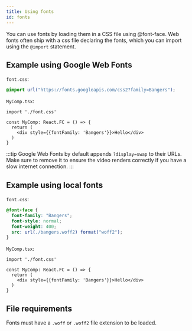 ```yaml
---
title: Using fonts
id: fonts
---
```


You can use fonts by loading them in a CSS file using @font-face. Web fonts often ship with a css file declaring the fonts, which you can import using the `@import` statement.

## Example using Google Web Fonts

`font.css`:

```css
@import url("https://fonts.googleapis.com/css2?family=Bangers");
```

`MyComp.tsx`:

```tsx
import './font.css'

const MyComp: React.FC = () => {
  return (
    <div style={{fontFamily: 'Bangers'}}>Hello</div>
  )
}
```

:::tip
Google Web Fonts by default appends `?display=swap` to their URLs. Make sure to remove it to ensure the video renders correctly if you have a slow internet connection.
:::

## Example using local fonts

`font.css`:

```css
@font-face {
  font-family: "Bangers";
  font-style: normal;
  font-weight: 400;
  src: url(./bangers.woff2) format("woff2");
}
```

`MyComp.tsx`:

```tsx
import './font.css'

const MyComp: React.FC = () => {
  return (
    <div style={{fontFamily: 'Bangers'}}>Hello</div>
  )
}
```

## File requirements

Fonts must have a `.woff` or `.woff2` file extension to be loaded.
